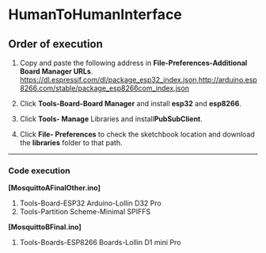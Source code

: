 # HumanToHumanInterface 
## Order of execution

1. Copy and paste the following address in __File-Preferences-Additional Board Manager URLs__. https://dl.espressif.com/dl/package_esp32_index.json,http://arduino.esp8266.com/stable/package_esp8266com_index.json

2. Click __Tools-Board-Board Manager__ and install **esp32** and **esp8266**.

3. Click __Tools- Manage__ Libraries and install**PubSubClient**.

4. Click __File- Preferences__ to check the sketchbook location and download the **libraries** folder to that path.

_________________________________
### Code execution

__[MosquittoAFinalOther.ino]__
1. Tools-Board-ESP32 Arduino-Lollin D32 Pro
2. Tools-Partition Scheme-Minimal SPIFFS

__[MosquittoBFinal.ino]__
1. Tools-Boards-ESP8266 Boards-Lollin D1 mini Pro
